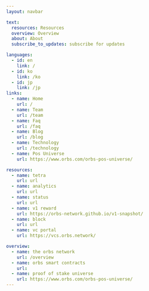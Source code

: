 ```yaml
---
layout: navbar

text:
  resources: Resources
  overview: Overview
  about: About
  subscribe_to_updates: subscribe for updates

languages:
  - id: en
    link: /
  - id: ko
    link: /ko
  - id: jp
    link: /jp
links:
  - name: Home
    url: /
  - name: Team
    url: /team
  - name: Faq
    url: /faq
  - name: Blog
    url: /blog
  - name: Technology
    url: /technology
  - name: Pos Universe
    url: https://www.orbs.com/orbs-pos-universe/

resources:
  - name: tetra
    url: url
  - name: analytics
    url: url
  - name: status
    url: url
  - name: v1 reward
    url: https://orbs-network.github.io/v1-snapshot/
  - name: block
    url: url
  - name: vc portal
    url: https://vcs.orbs.network/

overview:
  - name: the orbs network
    url: /overview
  - name: orbs smart contracts
    url:
  - name: proof of stake universe
    url: https://www.orbs.com/orbs-pos-universe/
---
```

